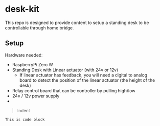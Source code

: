# desk-kit

This repo is designed to provide content to setup a standing desk to be controllable through home bridge.




## Setup 
Hardware needed:
- RaspberryPi Zero W
- Standing Desk with Linear actuator (with 24v or 12v)
    - If linear actuator has feedback, you will need a digital to analog board to detect the position of the linear actuator (the height of the desk)
- Relay control board that can be controller by pulling high/low
- 24v / 12v power supply
- 

> Indent


```
This is code block
```
